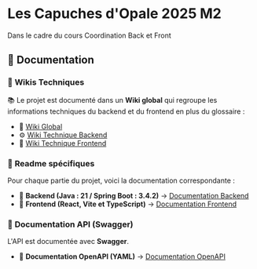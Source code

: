 # Les Capuches d'Opale 2025 M2

Dans le cadre du cours Coordination Back et Front


## 📖 Documentation

### 🔗 **Wikis Techniques**
📚 Le projet est documenté dans un **Wiki global** qui regroupe les informations techniques du backend et du frontend en plus du glossaire :

- 📌 [Wiki Global](https://github.com/Nathaniel-Vaur-Henel/ynov-2025-M2-capuches-opale/wiki)
- ⚙️ [Wiki Technique Backend](https://github.com/Nathaniel-Vaur-Henel/ynov-2025-M2-capuches-opale/wiki/TECH-BACK)
- 🎨 [Wiki Technique Frontend](https://github.com/Nathaniel-Vaur-Henel/ynov-2025-M2-capuches-opale/wiki/TECH%E2%80%90FRONT)

### 📂 **Readme spécifiques**
Pour chaque partie du projet, voici la documentation correspondante :

- 🚀 **Backend (Java : 21 / Spring Boot : 3.4.2)** → [Documentation Backend](back/README.md)
- 🎨 **Frontend (React, Vite et TypeScript)** → [Documentation Frontend](front/README.md)

### 📜 **Documentation API (Swagger)**
L'API est documentée avec **Swagger**.

- 📄 **Documentation OpenAPI (YAML)** → [Documentation OpenAPI](./swagger-capuches-opale.yml)